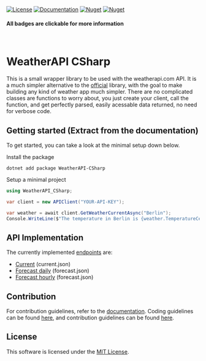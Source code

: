 [![License](https://img.shields.io/badge/license-MIT-limegreen?style=for-the-badge)](./LICENSE.md)
[![Documentation](https://img.shields.io/badge/DOCUMENTATION-blue?style=for-the-badge)](https://skratymir.github.io/WeatherAPI-CSharp/)
[![Nuget](https://img.shields.io/nuget/v/WeatherAPI-CSharp?label=Version&style=for-the-badge)](https://www.nuget.org/packages/WeatherAPI-CSharp)
[![Nuget](https://img.shields.io/nuget/dt/WeatherAPI-CSharp?style=for-the-badge)](https://www.nuget.org/stats/packages/WeatherAPI-CSharp?groupby=Version)
#### All badges are clickable for more information
&nbsp;

# WeatherAPI CSharp
This is a small wrapper library to be used with the weatherapi.com API. It is a much simpler alternative to the [official]("https://github.com/weatherapicom/csharp") library, with the goal to make building any kind of weather app much simpler. There are no complicated classes are functions to worry about, you just create your client, call the function, and get perfectly parsed, easily acessable data returned, no need for verbose code.

## Getting started (Extract from the documentation)
To get started, you can take a look at the minimal setup down below.

Install the package
```shell
dotnet add package WeatherAPI-CSharp
```
Setup a minimal project
```csharp
using WeatherAPI_CSharp;

var client = new APIClient("YOUR-API-KEY");

var weather = await client.GetWeatherCurrentAsync("Berlin");
Console.WriteLine($"The temperature in Berlin is {weather.TemperatureCelsius}C at a wind speed of {weather.WindKph}km/h");
```

## API Implementation
The currently implemented [endpoints](https://www.weatherapi.com/docs/) are:
- [Current](https://skratymir.github.io/WeatherAPI-CSharp/api/WeatherAPI_CSharp.Forecast.html) (current.json)
- [Forecast daily](https://skratymir.github.io/WeatherAPI-CSharp/api/WeatherAPI_CSharp.ForecastDaily.html) (forecast.json)
- [Forecast hourly](https://skratymir.github.io/WeatherAPI-CSharp/api/WeatherAPI_CSharp.ForecastHourly.html) (forecast.json)

## Contribution
For contribution guidelines, refer to the [documentation](https://skratymir.github.io/WeatherAPI-CSharp/).
Coding guidelines can be found [here](https://skratymir.github.io/WeatherAPI-CSharp/guidelines/codestyle.html), and contribution guidelines can be found [here](https://skratymir.github.io/WeatherAPI-CSharp/guidelines/contribution.html).

## License
This software is licensed under the [MIT License](LICENSE.md).
